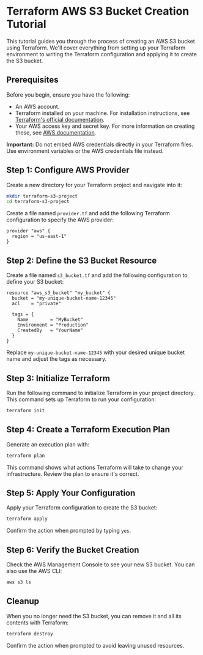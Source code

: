 
# Terraform AWS S3 Bucket Creation Tutorial

This tutorial guides you through the process of creating an AWS S3 bucket using Terraform. We'll cover everything from setting up your Terraform environment to writing the Terraform configuration and applying it to create the S3 bucket.

## Prerequisites

Before you begin, ensure you have the following:
- An AWS account.
- Terraform installed on your machine. For installation instructions, see [Terraform's official documentation](https://www.terraform.io/downloads.html).
- Your AWS access key and secret key. For more information on creating these, see [AWS documentation](https://docs.aws.amazon.com/general/latest/gr/aws-sec-cred-types.html#access-keys-and-secret-access-keys).

**Important:** Do not embed AWS credentials directly in your Terraform files. Use environment variables or the AWS credentials file instead.

## Step 1: Configure AWS Provider

Create a new directory for your Terraform project and navigate into it:

```sh
mkdir terraform-s3-project
cd terraform-s3-project
```

Create a file named `provider.tf` and add the following Terraform configuration to specify the AWS provider:

```hcl
provider "aws" {
  region = "us-east-1"
}
```

## Step 2: Define the S3 Bucket Resource

Create a file named `s3_bucket.tf` and add the following configuration to define your S3 bucket:

```hcl
resource "aws_s3_bucket" "my_bucket" {
  bucket = "my-unique-bucket-name-12345"
  acl    = "private"

  tags = {
    Name        = "MyBucket"
    Environment = "Production"
    CreatedBy   = "YourName"
  }
}
```

Replace `my-unique-bucket-name-12345` with your desired unique bucket name and adjust the tags as necessary.

## Step 3: Initialize Terraform

Run the following command to initialize Terraform in your project directory. This command sets up Terraform to run your configuration:

```sh
terraform init
```

## Step 4: Create a Terraform Execution Plan

Generate an execution plan with:

```sh
terraform plan
```

This command shows what actions Terraform will take to change your infrastructure. Review the plan to ensure it's correct.

## Step 5: Apply Your Configuration

Apply your Terraform configuration to create the S3 bucket:

```sh
terraform apply
```

Confirm the action when prompted by typing `yes`.

## Step 6: Verify the Bucket Creation

Check the AWS Management Console to see your new S3 bucket. You can also use the AWS CLI:

```sh
aws s3 ls
```

## Cleanup

When you no longer need the S3 bucket, you can remove it and all its contents with Terraform:

```sh
terraform destroy
```

Confirm the action when prompted to avoid leaving unused resources.

